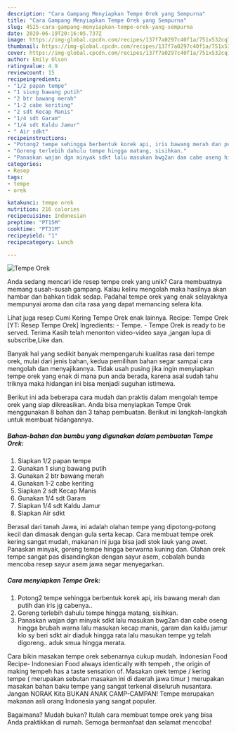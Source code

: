 ```yaml
---
description: "Cara Gampang Menyiapkan Tempe Orek yang Sempurna"
title: "Cara Gampang Menyiapkan Tempe Orek yang Sempurna"
slug: 4525-cara-gampang-menyiapkan-tempe-orek-yang-sempurna
date: 2020-06-19T20:16:05.737Z
image: https://img-global.cpcdn.com/recipes/137f7a0297c40f1a/751x532cq70/tempe-orek-foto-resep-utama.jpg
thumbnail: https://img-global.cpcdn.com/recipes/137f7a0297c40f1a/751x532cq70/tempe-orek-foto-resep-utama.jpg
cover: https://img-global.cpcdn.com/recipes/137f7a0297c40f1a/751x532cq70/tempe-orek-foto-resep-utama.jpg
author: Emily Olson
ratingvalue: 4.9
reviewcount: 15
recipeingredient:
- "1/2 papan tempe"
- "1 siung bawang putih"
- "2 btr bawang merah"
- "1-2 cabe keriting"
- "2 sdt Kecap Manis"
- "1/4 sdt Garam"
- "1/4 sdt Kaldu Jamur"
- " Air sdkt"
recipeinstructions:
- "Potong2 tempe sehingga berbentuk korek api, iris bawang merah dan putih dan iris jg cabenya.."
- "Goreng terlebih dahulu tempe hingga matang, sisihkan."
- "Panaskan wajan dgn minyak sdkt lalu masukan bwg2an dan cabe oseng hingga brubah warna lalu masukan kecap manis, garam dan kaldu jamur klo sy beri sdkt air diaduk hingga rata lalu masukan tempe yg telah digoreng.. aduk smua hingga merata."
categories:
- Resep
tags:
- tempe
- orek

katakunci: tempe orek 
nutrition: 216 calories
recipecuisine: Indonesian
preptime: "PT15M"
cooktime: "PT31M"
recipeyield: "1"
recipecategory: Lunch

---
```



![Tempe Orek](https://img-global.cpcdn.com/recipes/137f7a0297c40f1a/751x532cq70/tempe-orek-foto-resep-utama.jpg)

Anda sedang mencari ide resep tempe orek yang unik? Cara membuatnya memang susah-susah gampang. Kalau keliru mengolah maka hasilnya akan hambar dan bahkan tidak sedap. Padahal tempe orek yang enak selayaknya mempunyai aroma dan cita rasa yang dapat memancing selera kita.

Lihat juga resep Cumi Kering Tempe Orek enak lainnya. Recipe: Tempe Orek [YT: Resep Tempe Orek] Ingredients: - Tempe. - Tempe Orek is ready to be served. Terima Kasih telah menonton video-video saya ,jangan lupa di subscribe,Like dan.

Banyak hal yang sedikit banyak mempengaruhi kualitas rasa dari tempe orek, mulai dari jenis bahan, kedua pemilihan bahan segar sampai cara mengolah dan menyajikannya. Tidak usah pusing jika ingin menyiapkan tempe orek yang enak di mana pun anda berada, karena asal sudah tahu triknya maka hidangan ini bisa menjadi suguhan istimewa.


Berikut ini ada beberapa cara mudah dan praktis dalam mengolah tempe orek yang siap dikreasikan. Anda bisa menyiapkan Tempe Orek menggunakan 8 bahan dan 3 tahap pembuatan. Berikut ini langkah-langkah untuk membuat hidangannya.

<!--inarticleads1-->

##### Bahan-bahan dan bumbu yang digunakan dalam pembuatan Tempe Orek:

1. Siapkan 1/2 papan tempe
1. Gunakan 1 siung bawang putih
1. Gunakan 2 btr bawang merah
1. Gunakan 1-2 cabe keriting
1. Siapkan 2 sdt Kecap Manis
1. Gunakan 1/4 sdt Garam
1. Siapkan 1/4 sdt Kaldu Jamur
1. Siapkan  Air sdkt


Berasal dari tanah Jawa, ini adalah olahan tempe yang dipotong-potong kecil dan dimasak dengan gula serta kecap. Cara membuat tempe orek kering sangat mudah, makanan ini juga bisa jadi stok lauk yang awet. Panaskan minyak, goreng tempe hingga berwarna kuning dan. Olahan orek tempe sangat pas disandingkan dengan sayur asem, cobalah bunda mencoba resep sayur asem jawa segar menyegarkan. 

<!--inarticleads2-->

##### Cara menyiapkan Tempe Orek:

1. Potong2 tempe sehingga berbentuk korek api, iris bawang merah dan putih dan iris jg cabenya..
1. Goreng terlebih dahulu tempe hingga matang, sisihkan.
1. Panaskan wajan dgn minyak sdkt lalu masukan bwg2an dan cabe oseng hingga brubah warna lalu masukan kecap manis, garam dan kaldu jamur klo sy beri sdkt air diaduk hingga rata lalu masukan tempe yg telah digoreng.. aduk smua hingga merata.


Cara bikin masakan tempe orek sebenarnya cukup mudah. Indonesian Food Recipe- Indonesian Food always identically with tempeh , the origin of making tempeh has a taste sensation of. Masakan orek tempe / kering tempe ( merupakan sebutan masakan ini di daerah jawa timur ) merupakan masakan bahan baku tempe yang sangat terkenal diseluruh nusantara. Jangan NORAK Kita BUKAN ANAK CAMP-CAMPAN! Tempe merupakan makanan asli orang Indonesia yang sangat populer. 

Bagaimana? Mudah bukan? Itulah cara membuat tempe orek yang bisa Anda praktikkan di rumah. Semoga bermanfaat dan selamat mencoba!
